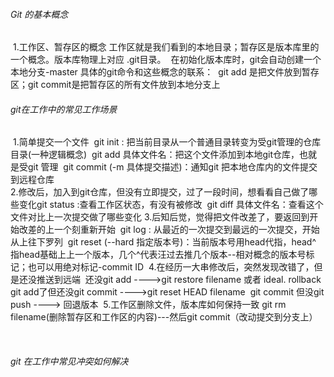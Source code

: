 ###### Git 的基本概念

​		1.工作区、暂存区的概念
​				工作区就是我们看到的本地目录；暂存区是版本库里的一个概念。版本库物理上对应 .git目录。
​				在初始化版本库时，git会自动创建一个本地分支-master
​				具体的git命令和这些概念的联系：
​						git add 是把文件放到暂存区；git commit是把暂存区的所有文件放到本地分支上





###### git在工作中的常见工作场景

​		1.简单提交一个文件
​				git init : 把当前目录从一个普通目录转变为受git管理的仓库目录(一种逻辑概念)
​				git add  具体文件名：把这个文件添加到本地git仓库，也就是受git 管理
​				git commit (-m 具体提交描述)：通知git 把本地仓库内的文件提交到远程仓库
​				
​		2.修改后，加入到git仓库，但没有立即提交，过了一段时间，想看看自己做了哪些变化
​				git status :查看工作区状态，有没有被修改
​				git  diff  具体文件名：查看这个文件对比上一次提交做了哪些变化
​		3.后知后觉，觉得把文件改差了，要返回到开始改差的上一个刻重新开始
​				git log : 从最近的一次提交到最远的一次提交，开始从上往下罗列
​				git  reset  (--hard  指定版本号)：当前版本号用head代指，head^ 指head基础上上一个版本，几个^代表汪过去推几个版本--相对概念的版本号标记；也可以用绝对标记-commit ID
​		4.在经历一大串修改后，突然发现改错了，但是还没推送到远端
​			还没git add ---->git restore filename  或者 ideal. rollback
​			git add了但还没git commit ---->git reset HEAD  filename 
​			git commit 但没git push ----> 回退版本
​		5.工作区删除文件，版本库如何保持一致
​			git rm filename(删除暂存区和工作区的内容)---然后git commit（改动提交到分支上）

​								

 



###### git 在工作中常见冲突如何解决